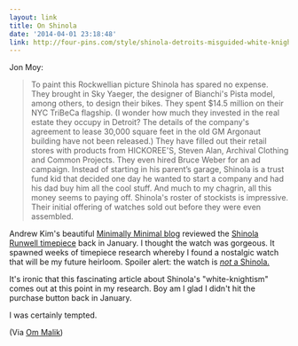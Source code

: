 ```yaml
---
layout: link
title: On Shinola
date: '2014-04-01 23:18:48'
link: http://four-pins.com/style/shinola-detroits-misguided-white-knight/
---
```


<p>Jon Moy:</p>

<blockquote>
  <p>To paint this Rockwellian picture Shinola has spared no expense. They brought in Sky Yaeger, the designer of Bianchi's Pista model, among others, to design their bikes. They spent $14.5 million on their NYC TriBeCa flagship. (I wonder how much they invested in the real estate they occupy in Detroit? The details of the company's agreement to lease 30,000 square feet in the old GM Argonaut building have not been released.) They have filled out their retail stores with products from HICKOREE'S, Steven Alan, Archival Clothing and Common Projects. They even hired Bruce Weber for an ad campaign. Instead of starting in his parent’s garage, Shinola is a trust fund kid that decided one day he wanted to start a company and had his dad buy him all the cool stuff. And much to my chagrin, all this money seems to paying off. Shinola's roster of stockists is impressive. Their initial offering of watches sold out before they were even assembled.</p>
</blockquote>

<p>Andrew Kim's beautiful <a href="http://www.minimallyminimal.com/blog/shinola-runwell">Minimally Minimal blog</a> reviewed the <a href="http://www.shinola.com/shop/watches.html">Shinola Runwell timepiece</a> back in January. I thought the watch was gorgeous. It spawned weeks of timepiece research whereby I found a nostalgic watch that will be my future heirloom. Spoiler alert: the watch is <a href="http://uniformwares.com/shop/203-series-pvd-rose-gold-walnut-leather"><em>not</em> a Shinola.</a></p>

<p>It's ironic that this fascinating article about Shinola's "white-knightism" comes out at this point in my research. Boy am I glad I didn't hit the purchase button back in January. </p>

<p>I was certainly tempted.</p>

<p>(Via <a href="http://om.co/2014/04/01/shinola-sham/">Om Malik</a>)</p